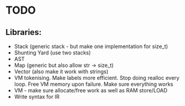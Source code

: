 # TODO


## Libraries:

  - Stack (generic stack - but make one implementation for size_t)
  - Shunting Yard (use two stacks)
  - AST
  - Map (generic but also allow str -> size_t)
  - Vector (also make it work with strings)
  - VM tokenising. Make labels more efficient. Stop doing realloc every loop. Free VM memory upon failure. Make sure everything works
  - VM - make sure allocate/free work as well as RAM store/LOAD
  - Write syntax for IR







